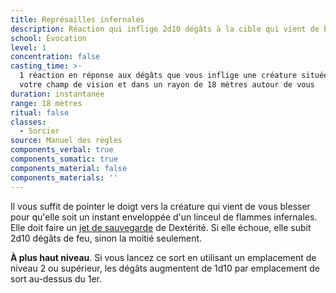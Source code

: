 ```yaml
---
title: Représailles infernales
description: Réaction qui inflige 2d10 dégâts à la cible qui vient de blesser le PJ.
school: Évocation
level: 1
concentration: false
casting_time: >-
  1 réaction en réponse aux dégâts que vous inflige une créature située dans
  votre champ de vision et dans un rayon de 18 mètres autour de vous
duration: instantanée
range: 18 mètres
ritual: false
classes:
  - Sorcier
source: Manuel des règles
components_verbal: true
components_somatic: true
components_material: false
components_materials: ''
---
```

Il vous suffit de pointer le doigt vers la créature qui vient de vous blesser pour qu'elle soit un instant enveloppée d'un linceul de flammes infernales. Elle doit faire un [jet de sauvegarde](/utiliser-les-caracteristiques/#jets-de-sauvegarde) de Dextérité. Si elle échoue, elle subit 2d10 dégâts de feu, sinon la moitié seulement.

**À plus haut niveau**. Si vous lancez ce sort en utilisant un emplacement de niveau 2 ou supérieur, les dégâts augmentent de 1d10 par emplacement de sort au-dessus du 1er.
